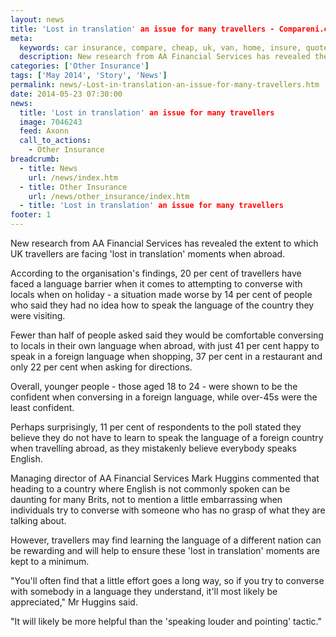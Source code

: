 ```yaml
---
layout: news
title: 'Lost in translation' an issue for many travellers - Compareni.com
meta:
  keywords: car insurance, compare, cheap, uk, van, home, insure, quotes, online, comparison, bike, loans, life
  description: New research from AA Financial Services has revealed the extent to which UK travellers are facing &#39;lost in translation&#39; moments when abroad
categories: ['Other Insurance']
tags: ['May 2014', 'Story', 'News']
permalink: news/-Lost-in-translation-an-issue-for-many-travellers.htm
date: 2014-05-23 07:30:00
news:
  title: 'Lost in translation' an issue for many travellers
  image: 7046243
  feed: Axonn
  call_to_actions:
    - Other Insurance
breadcrumb:
  - title: News
    url: /news/index.htm
  - title: Other Insurance
    url: /news/other_insurance/index.htm
  - title: 'Lost in translation' an issue for many travellers
footer: 1
---
```


New research from AA Financial Services has revealed the extent to which UK travellers are facing &#39;lost in translation&#39; moments when abroad.

According to the organisation&#39;s findings, 20 per cent of travellers have faced a language barrier when it comes to attempting to converse with locals when on holiday - a situation made worse by 14 per cent of people who said they had no idea how to speak the language of the country they were visiting.

Fewer than half of people asked said they would be comfortable conversing to locals in their own language when abroad, with just 41 per cent happy to speak in a foreign language when shopping, 37 per cent in a restaurant and only 22 per cent when asking for directions.

Overall, younger people - those aged 18 to 24 - were shown to be the confident when conversing in a foreign language, while over-45s were the least confident.

Perhaps surprisingly, 11 per cent of respondents to the poll stated they believe they do not have to learn to speak the language of a foreign country when travelling abroad, as they mistakenly believe everybody speaks English.

Managing director of AA&nbsp;Financial Services Mark Huggins commented that heading to a country where English is not commonly spoken can be daunting for many Brits, not to mention a little embarrassing when individuals try to converse with someone who has no grasp of what they are talking about.

However, travellers may find learning the language of a different nation can be rewarding and will help to ensure these &#39;lost in translation&#39; moments are kept to a minimum.

&quot;You&#39;ll often find that a little effort goes a long way, so if you try to converse with somebody in a language they understand, it&#39;ll most likely be appreciated,&quot; Mr Huggins said.

&quot;It will likely be more helpful than the &#39;speaking louder and pointing&#39; tactic.&quot;
